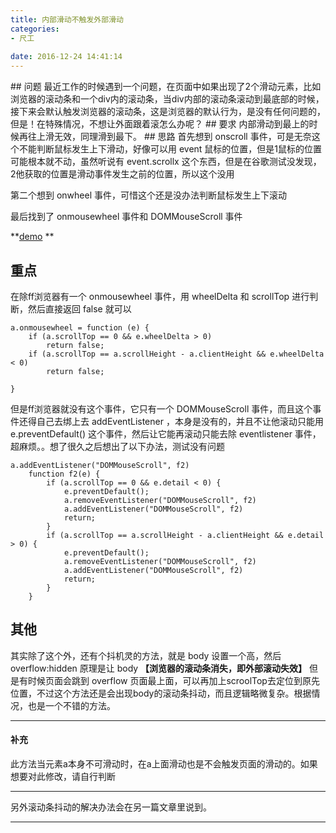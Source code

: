 ```yaml
---
title: 内部滑动不触发外部滑动
categories:
- 尺工
 
date: 2016-12-24 14:41:14
---
```

<p></p>
<!-- more -->
## 问题
最近工作的时候遇到一个问题，在页面中如果出现了2个滑动元素，比如浏览器的滚动条和一个div内的滚动条，当div内部的滚动条滚动到最底部的时候，接下来会默认触发浏览器的滚动条，这是浏览器的默认行为，是没有任何问题的，但是！在特殊情况，不想让外面跟着滚怎么办呢？
## 要求
内部滑动到最上的时候再往上滑无效，同理滑到最下。
## 思路
首先想到 onscroll 事件，可是无奈这个不能判断鼠标发生上下滑动，好像可以用 event 鼠标的位置，但是1鼠标的位置可能根本就不动，虽然听说有 event.scrollx 这个东西，但是在谷歌测试没发现，2他获取的位置是滑动事件发生之前的位置，所以这个没用

第二个想到 onwheel 事件，可惜这个还是没办法判断鼠标发生上下滚动

最后找到了 onmousewheel 事件和 DOMMouseScroll 事件


**[demo](/demo/demo_161214) **

## 重点
在除ff浏览器有一个 onmousewheel 事件，用 wheelDelta 和 scrollTop 进行判断，然后直接返回 false 就可以
```
a.onmousewheel = function (e) {
	if (a.scrollTop == 0 && e.wheelDelta > 0)
		return false;
	if (a.scrollTop == a.scrollHeight - a.clientHeight && e.wheelDelta < 0)
		return false;

}
```

但是ff浏览器就没有这个事件，它只有一个 DOMMouseScroll 事件，而且这个事件还得自己去绑上去 addEventListener ，本身是没有的，并且不让他滚动只能用 e.preventDefault() 这个事件，然后让它能再滚动只能去除 eventlistener 事件，超麻烦。。想了很久之后想出了以下办法，测试没有问题
```
a.addEventListener("DOMMouseScroll", f2)
	function f2(e) {
		if (a.scrollTop == 0 && e.detail < 0) {
			e.preventDefault();
			a.removeEventListener("DOMMouseScroll", f2)
			a.addEventListener("DOMMouseScroll", f2)
			return;
		}
		if (a.scrollTop == a.scrollHeight - a.clientHeight && e.detail > 0) {
			e.preventDefault();
			a.removeEventListener("DOMMouseScroll", f2)
			a.addEventListener("DOMMouseScroll", f2)
			return;
		}
	}
```
## 其他
其实除了这个外，还有个抖机灵的方法，就是 body 设置一个高，然后 overflow:hidden 原理是让 body **【浏览器的滚动条消失，即外部滚动失效】** 但是有时候页面会跳到 overflow 页面最上面，可以再加上scroolTop去定位到原先位置，不过这个方法还是会出现body的滚动条抖动，而且逻辑略微复杂。根据情况，也是一个不错的方法。

________
#### 补充
此方法当元素a本身不可滑动时，在a上面滑动也是不会触发页面的滑动的。如果想要对此修改，请自行判断
________

另外滚动条抖动的解决办法会在另一篇文章里说到。
________


